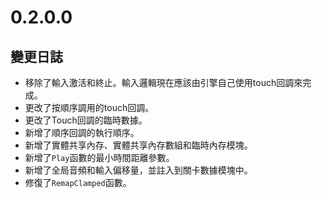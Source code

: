 # 0.2.0.0

## 變更日誌

- 移除了輸入激活和終止。輸入邏輯現在應該由引擎自己使用touch回調來完成。
- 更改了按順序調用的touch回調。
- 更改了Touch回調的臨時數據。
- 新增了順序回調的執行順序。
- 新增了實體共享內存、實體共享內存數組和臨時內存模塊。
- 新增了`Play`函數的最小時間距離參數。
- 新增了全局音頻和輸入偏移量，並註入到關卡數據模塊中。
- 修復了`RemapClamped`函數。
